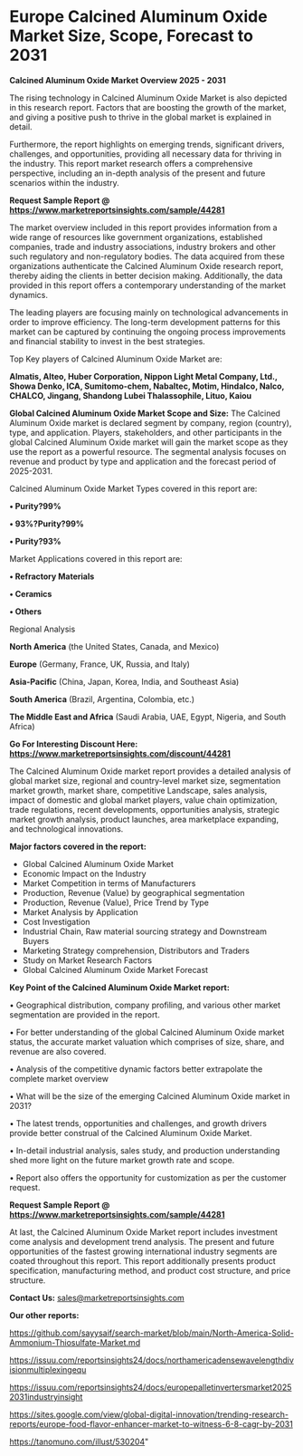 # Europe Calcined Aluminum Oxide Market Size, Scope, Forecast to 2031

<Strong> Calcined Aluminum Oxide Market Overview 2025 - 2031</strong>

The rising technology in Calcined Aluminum Oxide Market is also depicted in this research report. Factors that are boosting the growth of the market, and giving a positive push to thrive in the global market is explained in detail.

Furthermore, the report highlights on emerging trends, significant drivers, challenges, and opportunities, providing all necessary data for thriving in the industry. This report market research offers a comprehensive perspective, including an in-depth analysis of the present and future scenarios within the industry.

<strong>Request Sample Report @ <a href=https://www.marketreportsinsights.com/sample/44281>https://www.marketreportsinsights.com/sample/44281</a></strong>

The market overview included in this report provides information from a wide range of resources like government organizations, established companies, trade and industry associations, industry brokers and other such regulatory and non-regulatory bodies. The data acquired from these organizations authenticate the Calcined Aluminum Oxide research report, thereby aiding the clients in better decision making. Additionally, the data provided in this report offers a contemporary understanding of the market dynamics.

The leading players are focusing mainly on technological advancements in order to improve efficiency. The long-term development patterns for this market can be captured by continuing the ongoing process improvements and financial stability to invest in the best strategies.

Top Key players of Calcined Aluminum Oxide Market are:

<strong>Almatis, Alteo, Huber Corporation, Nippon Light Metal Company, Ltd., Showa Denko, ICA, Sumitomo-chem, Nabaltec, Motim, Hindalco, Nalco, CHALCO, Jingang, Shandong Lubei Thalassophile, Lituo, Kaiou</strong>

<strong><b>Global Calcined Aluminum Oxide Market Scope and Size:</b></strong>
The Calcined Aluminum Oxide market is declared segment by company, region (country), type, and application. Players, stakeholders, and other participants in the global Calcined Aluminum Oxide market will gain the market scope as they use the report as a powerful resource. The segmental analysis focuses on revenue and product by type and application and the forecast period of 2025-2031.

Calcined Aluminum Oxide Market Types covered in this report are:

<strong>•  Purity?99%

•  93%?Purity?99%

•  Purity?93%</strong>

Market Applications covered in this report are:

<strong>•  Refractory Materials

•  Ceramics

•  Others</strong> 

Regional Analysis

<strong>North America</strong> (the United States, Canada, and Mexico)

<strong>Europe</strong> (Germany, France, UK, Russia, and Italy)

<strong>Asia-Pacific</strong> (China, Japan, Korea, India, and Southeast Asia)

<strong>South America</strong> (Brazil, Argentina, Colombia, etc.)

<strong>The Middle East and Africa</strong> (Saudi Arabia, UAE, Egypt, Nigeria, and South Africa)

<strong>Go For Interesting Discount Here: <a href=https://www.marketreportsinsights.com/discount/44281>https://www.marketreportsinsights.com/discount/44281</a></strong>

The Calcined Aluminum Oxide market report provides a detailed analysis of global market size, regional and country-level market size, segmentation market growth, market share, competitive Landscape, sales analysis, impact of domestic and global market players, value chain optimization, trade regulations, recent developments, opportunities analysis, strategic market growth analysis, product launches, area marketplace expanding, and technological innovations.

<strong><b>Major factors covered in the report:</b></strong>
<ul>
  <li>Global Calcined Aluminum Oxide Market </li>
  <li>Economic Impact on the Industry</li>
  <li>Market Competition in terms of Manufacturers</li>
  <li>Production, Revenue (Value) by geographical segmentation</li>
  <li>Production, Revenue (Value), Price Trend by Type</li>
  <li>Market Analysis by Application</li>
  <li>Cost Investigation</li>
  <li>Industrial Chain, Raw material sourcing strategy and Downstream Buyers</li>
  <li>Marketing Strategy comprehension, Distributors and Traders</li>
  <li>Study on Market Research Factors</li>
  <li>Global Calcined Aluminum Oxide Market Forecast</li>
</ul>

<strong><b>Key Point of the Calcined Aluminum Oxide Market report:</b></strong>

• Geographical distribution, company profiling, and various other market segmentation are provided in the report.

• For better understanding of the global Calcined Aluminum Oxide market status, the accurate market valuation which comprises of size, share, and revenue are also covered.

• Analysis of the competitive dynamic factors better extrapolate the complete market overview

• What will be the size of the emerging Calcined Aluminum Oxide market in 2031?

• The latest trends, opportunities and challenges, and growth drivers provide better construal of the Calcined Aluminum Oxide Market.

• In-detail industrial analysis, sales study, and production understanding shed more light on the future market growth rate and scope.

• Report also offers the opportunity for customization as per the customer request.

<strong>Request Sample Report @ <a href=https://www.marketreportsinsights.com/sample/44281>https://www.marketreportsinsights.com/sample/44281</a></strong>

At last, the Calcined Aluminum Oxide Market report includes investment come analysis and development trend analysis. The present and future opportunities of the fastest growing international industry segments are coated throughout this report. This report additionally presents product specification, manufacturing method, and product cost structure, and price structure.

<strong>Contact Us:</strong>
sales@marketreportsinsights.com

<strong>Our other reports:</strong>

<a href=https://github.com/sayysaif/search-market/blob/main/North-America-Solid-Ammonium-Thiosulfate-Market.md>https://github.com/sayysaif/search-market/blob/main/North-America-Solid-Ammonium-Thiosulfate-Market.md</a>

<a href=https://issuu.com/reportsinsights24/docs/northamericadensewavelengthdivisionmultiplexingequ>https://issuu.com/reportsinsights24/docs/northamericadensewavelengthdivisionmultiplexingequ</a>

<a href=https://issuu.com/reportsinsights24/docs/europepalletinvertersmarket20252031industryinsight>https://issuu.com/reportsinsights24/docs/europepalletinvertersmarket20252031industryinsight</a>

<a href=https://sites.google.com/view/global-digital-innovation/trending-research-reports/europe-food-flavor-enhancer-market-to-witness-6-8-cagr-by-2031>https://sites.google.com/view/global-digital-innovation/trending-research-reports/europe-food-flavor-enhancer-market-to-witness-6-8-cagr-by-2031</a>

<a href=https://tanomuno.com/illust/530204>https://tanomuno.com/illust/530204</a>"
